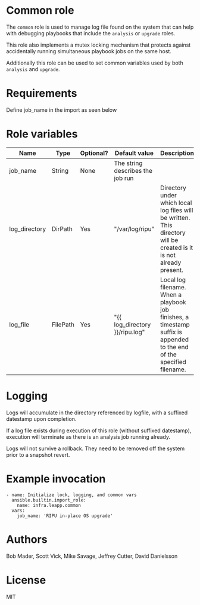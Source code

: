 # Common role

The `common` role is used to manage log file found on the system that can help with debugging playbooks that include the `analysis` or `upgrade` roles.

This role also implements a mutex locking mechanism that protects against accidentally running simultaneous playbook jobs on the same host.

Additionally this role can be used to set common variables used by both `analysis` and `upgrade`.

# Requirements

Define job_name in the import as seen below

# Role variables
| Name                  | Type | Optional? | Default value | Description                                         |
|-----------------------|--------|-----------|---------------|-------------------------------------------------|
| job_name | String | None | The string describes the job run |
| log_directory | DirPath | Yes | "/var/log/ripu" | Directory under which local log files will be written. This directory will be created is it is not already present. |
| log_file | FilePath | Yes | "{{ log_directory }}/ripu.log" | Local log filename. When a playbook job finishes, a timestamp suffix is appended to the end of the specified filename. |

 # Logging

Logs will accumulate in the directory referenced by logfile, with a suffixed datestamp upon completion.

If a log file exists during execution of this role (without suffixed datestamp), execution will terminate as there is an analysis job running already.

Logs will not survive a rollback. They need to be removed off the system prior to a snapshot revert.

# Example invocation
```
- name: Initialize lock, logging, and common vars
  ansible.builtin.import_role:
    name: infra.leapp.common
  vars:
    job_name: 'RIPU in-place OS upgrade'
```

# Authors
Bob Mader, Scott Vick, Mike Savage, Jeffrey Cutter, David Danielsson

# License

MIT



